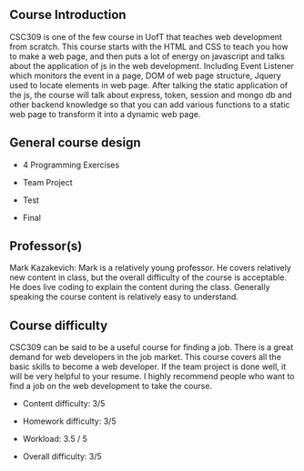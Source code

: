## Course Introduction
CSC309 is one of the few course in UofT that teaches web development from scratch. This 
course starts with the HTML and CSS to teach you how to make a web page, and then puts a 
lot of energy on javascript and talks about the application of js in the web development. 
Including Event Listener which monitors the event in a page, DOM of web page structure, 
Jquery used to locate elements in web page. After talking the static application of the js, the 
course will talk about express, token, session and mongo db and other backend knowledge so that you can add various functions to a static web page to transform it into a dynamic web page.

## General course design
- 4 Programming Exercises

- Team Project

- Test

- Final

## Professor(s)
Mark Kazakevich: Mark is a relatively young professor. He covers relatively new content in 
class, but the overall difficulty of the course is acceptable. He does live coding to explain the 
content during the class. Generally speaking the course content is relatively easy to 
understand. 

## Course difficulty
CSC309 can be said to be a useful course for finding a job. There is a great demand for web developers in the job market.
This course covers all the basic skills to become a web developer. If the team project is done well, it will be very helpful to your resume. I highly recommend people who want to find a job on the web development to take the course.

- Content difficulty: 3/5

- Homework difficulty: 3/5

- Workload: 3.5 / 5

- Overall difficulty: 3/5